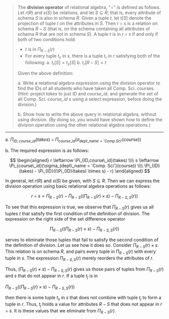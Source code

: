 > The **division operator** of relational algebra, "$\div$" is defined as follows.
> Let $r(R)$ and $s(S)$ be relations, and let $S \subseteq R$; that is, every attribute
> of schema $S$ is also in schema $R$. Given a tuple $t$, let $t[S]$ denote the projection
> of tuple $t$ on the attributes in $S$. Then $r \div s$ is a relation on schema $R - S$
> (that is, on the schema containing all attributes of schema $R$ that are not in schema $S$).
> A tuple $t$ is in $r \div s$ if and only if both of two conditions hold:
>
> * $t$ is in $\Pi_{R-S}(r)$
> * For every tuple $t_s$ in $s$, there is a tuple $t_r$ in $r$ satisfying both of the
>   following:
>   a. $t_r[S] = t_s[S]$
>   b. $t_r[R - S] = t$
>
> Given the above definition:
>
> a. Write a relational algebra expression using the division operator to find
> the IDs of all students who have taken all Comp. Sci. courses. (Hint: project _takes_
> to just ID and _course_id_, and generate the set of all Comp. Sci. _course_id_ s using
> a select expression, before doing the division.)
>
> b. Show how to write the above query in relational algebra, without using division.
> (By doing so, you would have shown how to define the division operation using the other
> relational algebra operations.)

---

a. $\Pi_{ID,course\_id}(takes) \div \Pi_{course\_id}(\sigma_{dept\_name = 'Comp. Sci'}(course))$

b. The required expression is as follows:

$$
\begin{aligned}
    r \leftarrow \Pi_{ID,course\_id}(takes) \\\\
    s \leftarrow \Pi_{course\_id}(\sigma_{dept\_name = 'Comp. Sci'}(course)) \\\\
    \Pi_{ID}(takes) - \Pi_{ID}((\Pi_{ID}(takes) \times s) - r)
\end{aligned}
$$

In general, let $r(R)$ and $s(S)$ be given, with $S \subseteq R$. Then we
can express the division operation using basic relational algebra operations
as follows:

$$
r \div s = \Pi_{R-S}(r) - \Pi_{R-S}((\Pi_{R-S}(r) \times s) - \Pi_{R-S, S}(r))
$$

To see that this expression is true, we observe that $\Pi_{R-S}(r)$ gives us all
tuples $t$ that satisfy the first condition of the definition of division. The expression
on the right side of the set difference operator

$$
\Pi_{R-S}((\Pi_{R-S}(r) \times s) - \Pi_{R-S, S}(r))
$$


serves to eliminate those tuples that fail to satisfy the second condition of the
definition of division. Let us see how it does so. Consider $\Pi_{R-S}(r) \times s$.
This relation is on schema $R$, and pairs every tuple in $\Pi_{R-S}(r)$ with
every tuple in $s$. The expression $\Pi_{R-S,S}(r)$ merely reorders the attributes
of $r$.

Thus, $(\Pi_{R-S}(r) \times s) - \Pi_{R-S, S}(r)$ gives us those pairs of tuples
from $\Pi_{R-S}(r)$ and $s$ that do not appear in $r$. If a tuple $t_j$ is in


$\Pi_{R-S}((\Pi_{R-S}(r) \times s) - \Pi_{R-S, S}(r))$


then there is some tuple $t_s$ in $s$ that does not combine with tuple $t_j$
to form a tuple in $r$. Thus, $t_j$ holds a value for attributes $R - S$ that does
not appear in $r \div s$. It is these values that we eliminate from $\Pi_{R-S}(r)$.
